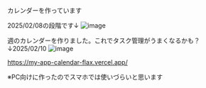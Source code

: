 カレンダーを作っています

2025/02/08の段階です↓
![image](https://github.com/user-attachments/assets/a9e77b11-d8b9-4e04-ac15-d89d1baf442c)


週のカレンダーを作りました。これでタスク管理がうまくなるかも？↓2025/02/10
![image](https://github.com/user-attachments/assets/1419e2b2-8320-4e39-9aee-3a806e48b889)


https://my-app-calendar-flax.vercel.app/

※PC向けに作ったのでスマホでは使いづらいと思います
